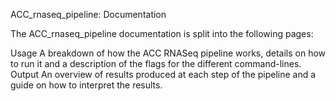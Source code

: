 ACC_rnaseq_pipeline: Documentation

The ACC_rnaseq_pipeline documentation is split into the following pages:

Usage
A breakdown of how the ACC RNASeq pipeline works, details on how to run it and a description of the flags for the different command-lines.
Output
An overview of results produced at each step of the pipeline and a guide on how to interpret the results.
